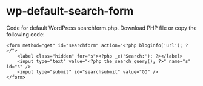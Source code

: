 # wp-default-search-form
Code for default WordPress searchform.php. Download PHP file or copy the following code:

```
<form method="get" id="searchform" action="<?php bloginfo('url'); ?>/">
	<label class="hidden" for="s"><?php _e('Search:'); ?></label>
	<input type="text" value="<?php the_search_query(); ?>" name="s" id="s" />
	<input type="submit" id="searchsubmit" value="GO" />
</form>
```
